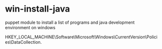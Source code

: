 # win-install-java
puppet module to install a list of programs and java development environment on windows

HKEY_LOCAL_MACHINE\Software\Microsoft\Windows\CurrentVersion\Policies\DataCollection.
